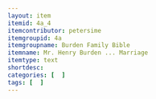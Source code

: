 ```yaml
---
layout: item
itemid: 4a_4
itemcontributor: petersime
itemgroupid: 4a
itemgroupname: Burden Family Bible
itemname: Mr. Henry Burden ... Marriage
itemtype: text
shortdesc: 
categories: [  ]
tags: [  ]
---
```







